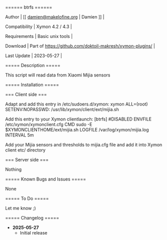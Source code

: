 ====== btrfs ======

 Author | [[ damien@makelofine.org | Damien ]] |

 Compatibility | Xymon 4.2 / 4.3 |

 Requirements | Basic unix tools |

 Download | Part of https://github.com/doktoil-makresh/xymon-plugins/ |

 Last Update | 2023-05-27 |

===== Description =====

This script will read data from Xiaomi Mijia sensors

===== Installation =====

=== Client side ===

Adapt and add this entry in /etc/sudoers.d/xymon:
xymon ALL=(root) SETENV:NOPASSWD: /usr/lib/xymon/client/ext/mijia.sh

Add this entry to your Xymon clientlaunch:
[btrfs]
	#DISABLED
	ENVFILE /etc/xymon/xymonclient.cfg
	CMD sudo -E $XYMONCLIENTHOME/ext/mijia.sh
	LOGFILE /var/log/xymon/mijia.log
	INTERVAL 5m

Add your Mijia sensors and thresholds to mijia.cfg file and add it into Xymon client etc/ directory

=== Server side ===

Nothing

===== Known  Bugs and Issues =====

None

===== To Do =====

Let me know ;)

===== Changelog =====

  * **2025-05-27**
    * Initial release
